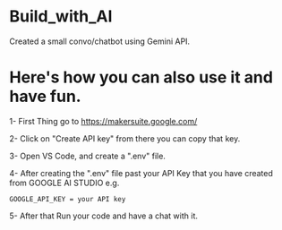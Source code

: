 # Build_with_AI
Created a small convo/chatbot using Gemini API.

# Here's how you can also use it and have fun.
 1- First Thing go to https://makersuite.google.com/ 
 
 2- Click on "Create API key" from there you can copy that key.
 
 3- Open VS Code, and create a ".env" file. 

 4- After creating the ".env" file past your API Key that you have created from GOOGLE AI STUDIO e.g.

    GOOGLE_API_KEY = your API key
 
 5- After that Run your code and have a chat with it.
